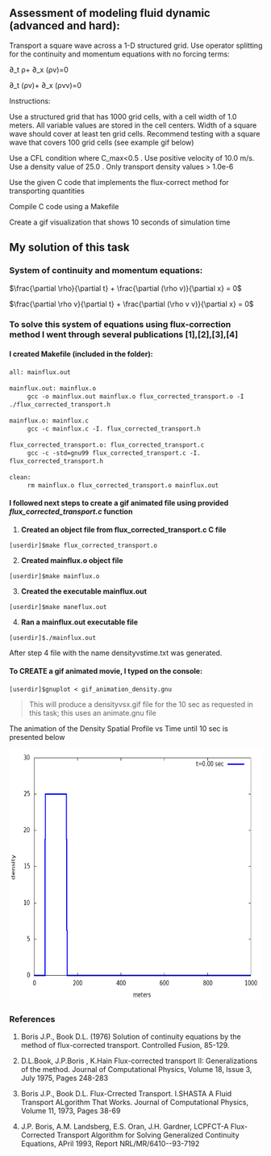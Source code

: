 ## Assessment of modeling fluid dynamic (advanced and hard): 
Transport a square wave across a 1-D structured grid.  Use operator splitting for the continuity and momentum equations with no forcing terms:

∂_t ρ+ ∂_x (ρv)=0

∂_t (ρv)+ ∂_x (ρvv)=0

Instructions:

Use a structured grid that has 1000 grid cells, with a cell width of 1.0 meters.  All variable values are stored in the cell centers.
Width of a square wave should cover at least ten grid cells. 
Recommend testing with a square wave that covers 100 grid cells (see example gif below)

Use a CFL condition where C_max<0.5 .
Use positive velocity of 10.0 m/s. 
Use a density value of 25.0 .
Only transport density values > 1.0e-6

Use the given C code that implements the flux-correct method for transporting quantities

Compile C code using a Makefile

Create a gif visualization that shows 10 seconds of simulation time

## My solution of this task

### System of continuity and momentum equations:

$\frac{\partial \rho}{\partial t} + \frac{\partial (\rho v)}{\partial x} = 0$

$\frac{\partial \rho v}{\partial t} + \frac{\partial (\rho v v)}{\partial x} = 0$

### To solve this system of equations using flux-correction method I went through several publications [1],[2],[3],[4]

#### I created Makefile (included in the folder):

```
all: mainflux.out

mainflux.out: mainflux.o
	 gcc -o mainflux.out mainflux.o flux_corrected_transport.o -I ./flux_corrected_transport.h

mainflux.o: mainflux.c 
	 gcc -c mainflux.c -I. flux_corrected_transport.h
     
flux_corrected_transport.o: flux_corrected_transport.c
	 gcc -c -std=gnu99 flux_corrected_transport.c -I. flux_corrected_transport.h

clean:
	 rm mainflux.o flux_corrected_transport.o mainflux.out
```

#### I followed next steps to create a gif animated file using provided _flux_corrected_transport.c_ function

1. **Created an object file from flux_corrected_transport.c C file**
```
[userdir]$make flux_corrected_transport.o
```
2. **Created mainflux.o object file**
```
[userdir]$make mainflux.o
```
3. **Created the executable mainflux.out**
```
[userdir]$make maneflux.out
```
4. **Ran a mainflux.out executable file**
```
[userdir]$./mainflux.out
```

After step 4 file with the name densityvstime.txt was generated.

#### To CREATE a gif animated movie, I typed on the console:
```
[userdir]$gnuplot < gif_animation_density.gnu
```
> This will produce a densityvsx.gif file for the 10 sec as requested in this task; this uses an animate.gnu file  

The animation of the Density Spatial Profile vs Time until 10 sec is presented below  

<img src="densityvsx.gif"  alt="drawing"  width="500"  height="500"/>

### References

1. Boris J.P., Book D.L. (1976) Solution of continuity equations by the method of flux-corrected transport. Controlled Fusion, 85-129.

2. D.L.Book, J.P.Boris , K.Hain Flux-corrected transport II: Generalizations of the method. Journal of Computational Physics, Volume 18, Issue 3, July 1975, Pages 248-283

3.  Boris J.P., Book D.L. Flux-Crrected Transport. I.SHASTA A Fluid Transport  ALgorithm That Works. Journal of Computational Physics, Volume 11, 1973, Pages 38-69

4. J.P. Boris, A.M. Landsberg, E.S. Oran, J.H. Gardner, LCPFCT-A Flux-Corrected Transport Algorithm for Solving Generalized
Continuity Equations,  APril 1993, Report NRL/MR/6410--93-7192


